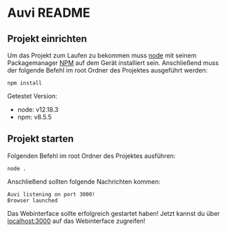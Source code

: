 # Auvi README

## Projekt einrichten

Um das Projekt zum Laufen zu bekommen muss [node](https://nodejs.org/en/download/) mit seinem Packagemanager [NPM](https://docs.npmjs.com/downloading-and-installing-node-js-and-npm) auf dem Gerät installiert sein. Anschließend muss der folgende Befehl im root Ordner des Projektes ausgeführt werden:

```
npm install
```
Getestet Version:
- node: v12.18.3 
- npm: v8.5.5

## Projekt starten

Folgenden Befehl im root Ordner des Projektes ausführen:
```
node .
```
Anschließend sollten folgende Nachrichten kommen:
```
Auvi listening on port 3000!
Browser launched
```
Das Webinterface sollte erfolgreich gestartet haben! Jetzt kannst du über [localhost:3000](http://localhost:3000/) auf das Webinterface zugreifen!